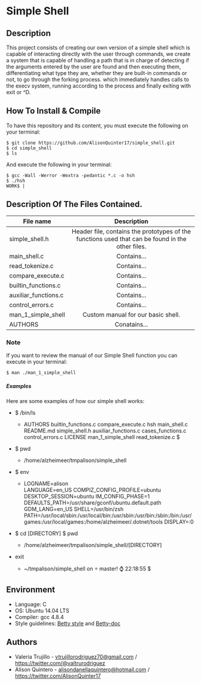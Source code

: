 # Simple Shell

## Description

This project consists of creating our own version of a simple shell which is capable of interacting directly with the user through commands, we
create a system that is capable of handling a path that is in charge
of detecting if the arguments entered by the user are found and then
executing them, differentiating what type they are, whether they are
built-in commands or not, to go through the forking process. which
immediately handles calls to the execv system, running according to
the process and finally exiting with exit or ^D.

## How To Install & Compile ##
To have this repository and its content, you must execute the following on
your terminal:
~~~
$ git clone https://github.com/AlisonQuinter17/simple_shell.git
$ cd simple_shell
$ ls
~~~

And execute the following in your terminal:
~~~
$ gcc -Wall -Werror -Wextra -pedantic *.c -o hsh
$ ./hsh
WORK$ |
~~~

## Description Of The Files Contained. ##

| File  name   | Description   |
| ------------- |:-------------:|
| simple_shell.h | Header file, contains the prototypes of the functions used that can be found in the other files. |
| main_shell.c      | Contains...|
| read_tokenize.c    | Contains... |
| compare_execute.c    | Contains...|
| builtin_functions.c | Contains...|
| auxiliar_functions.c | Contains...|
| control_errors.c | Contains...|
| man_1_simple_shell   | Custom manual for our basic shell.|
| AUTHORS   | Conatains...|

### Note ###
If you want to review the manual of our Simple Shell function you can execute
in your terminal:
~~~
$ man ./man_1_simple_shell
~~~

##### Examples #####
Here are some examples of how our simple shell works:

- $ /bin/ls
  + AUTHORS		      builtin_functions.c  compare_execute.c  hsh      main_shell.c	   README.md	    simple_shell.h
    auxiliar_functions.c  cases_functions.c    control_errors.c   LICENSE  man_1_simple_shell  read_tokenize.c
  $

- $ pwd
  + /home/alzheimeer/tmpalison/simple_shell

- $ env
  + LOGNAME=alison  
    LANGUAGE=en_US
    COMPIZ_CONFIG_PROFILE=ubuntu
    DESKTOP_SESSION=ubuntu
    IM_CONFIG_PHASE=1
    DEFAULTS_PATH=/usr/share/gconf/ubuntu.default.path
    GDM_LANG=en_US
    SHELL=/usr/bin/zsh
    PATH=/usr/local/sbin:/usr/local/bin:/usr/sbin:/usr/bin:/sbin:/bin:/usr/games:/usr/local/games:/home/alzheimeer/.dotnet/tools
    DISPLAY=:0

- $ cd [DIRECTORY]
  $ pwd
  + /home/alzheimeer/tmpalison/simple_shell/[DIRECTORY]

- exit
  + ~/tmpalison/simple_shell on  master! ⌚ 22:18:55
  $

## Environment ##
* Language: C
* OS: Ubuntu 14.04 LTS
* Compiler: gcc 4.8.4
* Style guidelines: [Betty style](https://github.com/holbertonschool/Betty/wiki)
and
[Betty-doc](https://github.com/holbertonschool/Betty/blob/master/betty-doc.pl)

## Authors

- Valeria Trujillo - vtrujillorodriguez70@gmail.com / https://twitter.com/@valtrurodriguez
- Alison Quintero - alisondanellaquintero@hotmail.com / https://twitter.com/AlisonQuinter17
